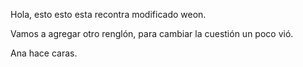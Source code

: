 Hola, esto esto esta recontra modificado weon.


Vamos a agregar otro renglón, para cambiar la cuestión un poco vió.

Ana hace caras.
